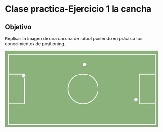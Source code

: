 # Clase practica-Ejercicio 1 la cancha

## Objetivo

Replicar  la imagen de una cancha de futbol poniendo en práctica los conocimientos de positioning.

![recursos](assents/img/cancha.jpg)
